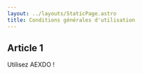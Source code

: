 ```yaml
---
layout: ../layouts/StaticPage.astro
title: Conditions générales d'utilisation
---
```

## Article 1

Utilisez AEXDO !
